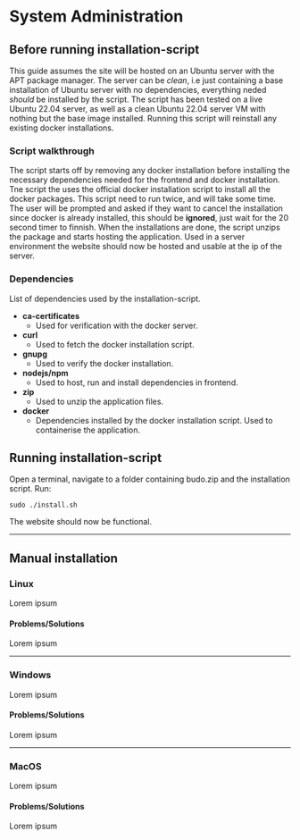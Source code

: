 # System Administration

## **Before running installation-script**
This guide assumes the site will be hosted on an Ubuntu server with the APT package manager.
The server can be *clean*, i.e just containing a base installation of Ubuntu server with no dependencies, 
everything neded *should* be installed by the script.
The script has been tested on a live Ubuntu 22.04 server, as well as a clean Ubuntu 22.04 server VM with nothing but the base image installed.
Running this script will reinstall any existing docker installations.

### **Script walkthrough**
The script starts off by removing any docker installation before installing the necessary dependencies needed for the frontend and docker installation.
Tne script the uses the official docker installation script to install all the docker packages. This script need to run twice, and will take some time.
The user will be prompted and asked if they want to cancel the installation since docker is already installed, this should be **ignored**, just wait for the 20 second timer to finnish. When the installations are done, the script unzips the package and starts hosting the application. Used in a server environment the website should now be hosted and usable at the ip of the server.

### **Dependencies**
List of dependencies used by the installation-script.
- **ca-certificates** 
    - Used for verification with the docker server.
- **curl** 
    - Used to fetch the docker installation script.
- **gnupg**
    - Used to verify the docker installation.
- **nodejs/npm**
    - Used to host, run and install dependencies in frontend.
- **zip**
    - Used to unzip the application files.
- **docker**
    - Dependencies installed by the docker installation script. Used to containerise the application.

## **Running installation-script**
Open a terminal, navigate to a folder containing budo.zip and the installation script. Run:

    sudo ./install.sh

The website should now be functional.

***
## **Manual installation**
### **Linux**
Lorem ipsum

#### **Problems/Solutions**
Lorem ipsum


***
### **Windows**
Lorem ipsum

#### **Problems/Solutions**
Lorem ipsum


***

### **MacOS**
Lorem ipsum

#### **Problems/Solutions**
Lorem ipsum
